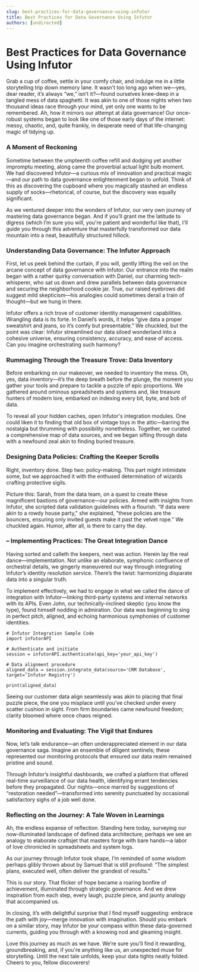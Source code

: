 ```yaml
---
slug: best-practices-for-data-governance-using-infutor
title: Best Practices for Data Governance Using Infutor
authors: [undirected]
---
```



# Best Practices for Data Governance Using Infutor

Grab a cup of coffee, settle in your comfy chair, and indulge me in a little storytelling trip down memory lane. It wasn’t too long ago when we—yes, dear reader, it’s always “we,” isn’t it?—found ourselves knee-deep in a tangled mess of data spaghetti. It was akin to one of those nights when two thousand ideas race through your mind, yet only one wants to be remembered. Ah, how it mirrors our attempt at data governance! Our once-robust systems began to look like one of those early days of the internet: messy, chaotic, and, quite frankly, in desperate need of that life-changing magic of tidying up.

### A Moment of Reckoning

Sometime between the umpteenth coffee refill and dodging yet another impromptu meeting, along came the proverbial actual light bulb moment. We had discovered Infutor—a curious mix of innovation and practical magic—and our path to data governance enlightenment began to unfold. Think of this as discovering the cupboard where you magically stashed an endless supply of socks—rhetorical, of course, but the discovery was equally significant.

As we ventured deeper into the wonders of Infutor, our very own journey of mastering data governance began. And if you’ll grant me the latitude to digress (which I’m sure you will, you're patient and wonderful like that), I'll guide you through this adventure that masterfully transformed our data mountain into a neat, beautifully structured hillock.

### Understanding Data Governance: The Infutor Approach

First, let us peek behind the curtain, if you will, gently lifting the veil on the arcane concept of data governance with Infutor. Our entrance into the realm began with a rather quirky conversation with Daniel, our charming tech-whisperer, who sat us down and drew parallels between data governance and securing the neighborhood cookie jar. True, our raised eyebrows did suggest mild skepticism—his analogies could sometimes derail a train of thought—but we hung in there.

Infutor offers a rich trove of customer identity management capabilities. Wrangling data is its forte. In Daniel’s words, it helps “give data a proper sweatshirt and jeans, so it’s comfy but presentable.” We chuckled, but the point was clear: Infutor streamlined our data siloed wonderland into a cohesive universe, ensuring consistency, accuracy, and ease of access. Can you imagine orchestrating such harmony?

### Rummaging Through the Treasure Trove: Data Inventory

Before embarking on our makeover, we needed to inventory the mess. Oh, yes, data inventory—it’s the deep breath before the plunge, the moment you gather your tools and prepare to tackle a puzzle of epic proportions. We gathered around ominous spreadsheets and systems and, like treasure hunters of modern lore, embarked on indexing every bit, byte, and bob of data.

To reveal all your hidden caches, open Infutor's integration modules. One could liken it to finding that old box of vintage toys in the attic—barring the nostalgia but thrumming with possibility nonetheless. Together, we curated a comprehensive map of data sources, and we began sifting through data with a newfound zeal akin to finding buried treasure.

### Designing Data Policies: Crafting the Keeper Scrolls

Right, inventory done. Step two: policy-making. This part might intimidate some, but we approached it with the enthused determination of wizards crafting protective sigils.

Picture this: Sarah, from the data team, on a quest to create these magnificent bastions of governance—our policies. Armed with insights from Infutor, she scripted data validation guidelines with a flourish. “If data were akin to a rowdy house party," she explained, "these policies are the bouncers, ensuring only invited guests make it past the velvet rope.” We chuckled again. Humor, after all, is there to carry the day.

### – Implementing Practices: The Great Integration Dance

Having sorted and calleth the keepers, next was action. Herein lay the real dance—implementation. Not unlike an elaborate, symphonic confluence of orchestral details, we gingerly maneuvered our way through integrating Infutor’s identity resolution service. There’s the twist: harmonizing disparate data into a singular truth.

To implement effectively, we had to engage in what we called the dance of integration with Infutor—linking third-party systems and internal networks with its APIs. Even John, our technically-inclined skeptic (you know the type), found himself nodding in admiration. Our data was beginning to sing in perfect pitch, aligned, and echoing harmonious symphonies of customer identities.

```
# Infutor Integration Sample Code
import infutorAPI

# Authenticate and initiate
session = infutorAPI.authenticate(api_key='your_api_key')

# Data alignment procedure
aligned_data = session.integrate_data(source='CRM Database', target='Infutor Registry')

print(aligned_data)
```

Seeing our customer data align seamlessly was akin to placing that final puzzle piece, the one you misplace until you’ve checked under every scatter cushion in sight. From firm boundaries came newfound freedom; clarity bloomed where once chaos reigned.

### Monitoring and Evaluating: The Vigil that Endures

Now, let’s talk endurance—an often underappreciated element in our data governance saga. Imagine an ensemble of diligent sentinels; these represented our monitoring protocols that ensured our data realm remained pristine and sound.

Through Infutor’s insightful dashboards, we crafted a platform that offered real-time surveillance of our data health, identifying errant tendencies before they propagated. Our nights—once marred by suggestions of “restoration needed”—transformed into serenity punctuated by occasional satisfactory sighs of a job well done.

### Reflecting on the Journey: A Tale Woven in Learnings

Ah, the endless expanse of reflection. Standing here today, surveying our now-illuminated landscape of defined data architecture, perhaps we see an analogy to elaborate craftsjet that masters forge with bare hands—a labor of love chronicled in spreadsheets and system logs.

As our journey through Infutor took shape, I’m reminded of some wisdom perhaps glibly thrown about by Samuel that is still profound: “The simplest plans, executed well, often deliver the grandest of results.”

This is our story. That flicker of hope became a roaring bonfire of achievement, illuminated through strategic governance. And we drew inspiration from each step, every laugh, puzzle piece, and jaunty analogy that accompanied us.

In closing, it’s with delightful surprise that I find myself suggesting: embrace the path with joy—merge innovation with imagination. Should you embark on a similar story, may Infutor be your compass within these data-governed currents, guiding you through with a knowing nod and gleaming insight.

Love this journey as much as we have. We’re sure you’ll find it rewarding, groundbreaking, and, if you're anything like us, an unexpected muse for storytelling. Until the next tale unfolds, keep your data tights neatly folded. Cheers to you, fellow discoverers!